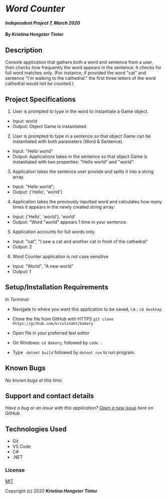 # _Word Counter_

#### _Independent Project 7, March 2020_

#### By _**Kristina Hengster Tintor**_

## Description
Console application that gathers both a word and sentence from a user, then checks how frequently the word appears in the sentence. It checks for full word matches only. (For instance, if provided the word "cat" and sentence "I'm walking to the cathedral." the first three letters of the word cathedral would not be counted.) 

## Project Specifications

1. User is prompted to type in the word to instantiate a Game object. 
* Input: world
* Output: Object Game is instantiated.

2. User is prompted to type in a sentence so that object Game can be instantiated with both parameters (Word & Sentence).
* Input: "Hello world"
* Output: Applications takes in the sentence so that object Game is instantiated with two properties: "Hello world" and "world".

3. Application takes the sentence user provide and splits it into a string array.
* Input: "Hello world";
* Output: {'Hello', 'world'}

4. Application takes the previously inputted word and calculates how many times it appears in the newly created string array:
* Input:  {'Hello', 'world'}, 'world'
* Output: "Word "world" appears 1 time in your sentence.

5. Application accounts for full words only.
* Input: "cat", "I saw a cat and another cat in front of the cathedral"
* Output: 2

6. Word Counter application is not case sensitive
* Input: "World", "A new world"
* Output: 1

## Setup/Installation Requirements

_In Terminal:_

* Navigate to where you want this application to be saved, i.e.:
```cd desktop```
* Clone the file from GitHub with HTTPS
```git clone https://github.com/kristinaht/bakery```
* Open file in your preferred text editor

* On Windows: ```cd Bakery```, followed by ```code .```
* Type ``` dotnet build``` followed by ```dotnet run``` to run program.


## Known Bugs

_No known bugs at this time._

## Support and contact details

_Have a bug or an issue with this application? [Open a new issue](https://github.com/kristinaht/wordcounter) here on GitHub._

## Technologies Used

* Git
* VS Code
* C#
* .NET

### License

[MIT](https://choosealicense.com/licenses/mit/)

Copyright (c) 2020 **_Kristina Hengster Tintor_**